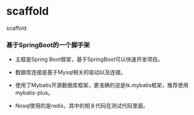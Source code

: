 # scaffold
scaffold
### 基于SpringBoot的一个脚手架

- 主框是Spring Boot框架，基于SpringBoot可以快速开发项目。

- 数据库连接是基于Mysql相关的驱动以及连接。

- 使用了Mybatis开源数据库框架，更准确的说是tk.mybatis框架，推荐使用mybatis-plus。

- Nosql使用的是redis，其中的相关代码在测试代码里面。

  
